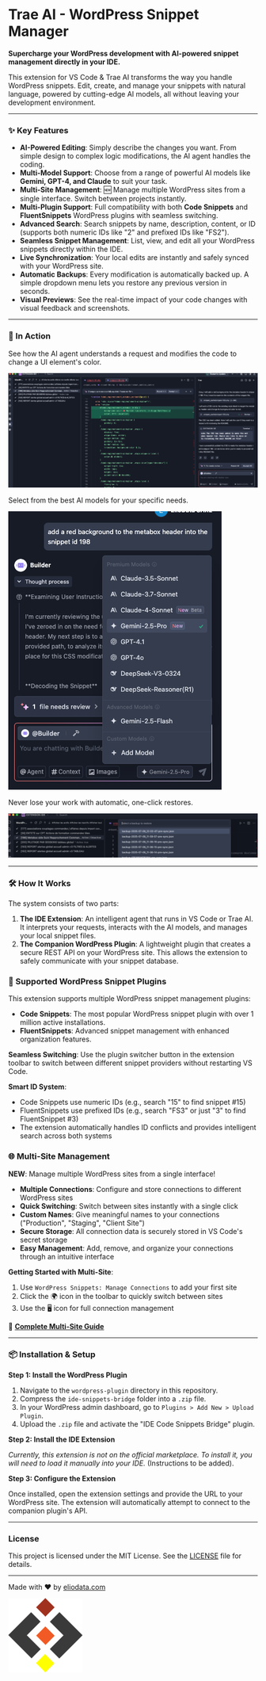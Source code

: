 # Trae AI - WordPress Snippet Manager

**Supercharge your WordPress development with AI-powered snippet management directly in your IDE.**

This extension for VS Code & Trae AI transforms the way you handle WordPress snippets. Edit, create, and manage your snippets with natural language, powered by cutting-edge AI models, all without leaving your development environment.

---

### ✨ Key Features

*   **AI-Powered Editing**: Simply describe the changes you want. From simple design to complex logic modifications, the AI agent handles the coding.
*   **Multi-Model Support**: Choose from a range of powerful AI models like **Gemini, GPT-4, and Claude** to suit your task.
*   **Multi-Site Management**: 🆕 Manage multiple WordPress sites from a single interface. Switch between projects instantly.
*   **Multi-Plugin Support**: Full compatibility with both **Code Snippets** and **FluentSnippets** WordPress plugins with seamless switching.
*   **Advanced Search**: Search snippets by name, description, content, or ID (supports both numeric IDs like "2" and prefixed IDs like "FS2").
*   **Seamless Snippet Management**: List, view, and edit all your WordPress snippets directly within the IDE.
*   **Live Synchronization**: Your local edits are instantly and safely synced with your WordPress site.
*   **Automatic Backups**: Every modification is automatically backed up. A simple dropdown menu lets you restore any previous version in seconds.
*   **Visual Previews**: See the real-time impact of your code changes with visual feedback and screenshots.

---

### 🚀 In Action

See how the AI agent understands a request and modifies the code to change a UI element's color.

![AI-Powered UI Change](assets/ide-overview.png)

Select from the best AI models for your specific needs.

![AI Model Selection](assets/ai-model-selection.png)

Never lose your work with automatic, one-click restores.

![Backup and Restore](assets/backup-restore.png)

---

### 🛠️ How It Works

The system consists of two parts:
1.  **The IDE Extension**: An intelligent agent that runs in VS Code or Trae AI. It interprets your requests, interacts with the AI models, and manages your local snippet files.
2.  **The Companion WordPress Plugin**: A lightweight plugin that creates a secure REST API on your WordPress site. This allows the extension to safely communicate with your snippet database.

### 🔌 Supported WordPress Snippet Plugins

This extension supports multiple WordPress snippet management plugins:

*   **Code Snippets**: The most popular WordPress snippet plugin with over 1 million active installations.
*   **FluentSnippets**: Advanced snippet management with enhanced organization features.

**Seamless Switching**: Use the plugin switcher button in the extension toolbar to switch between different snippet providers without restarting VS Code.

**Smart ID System**: 
- Code Snippets use numeric IDs (e.g., search "15" to find snippet #15)
- FluentSnippets use prefixed IDs (e.g., search "FS3" or just "3" to find FluentSnippet #3)
- The extension automatically handles ID conflicts and provides intelligent search across both systems

### 🌐 Multi-Site Management

**NEW**: Manage multiple WordPress sites from a single interface!

*   **Multiple Connections**: Configure and store connections to different WordPress sites
*   **Quick Switching**: Switch between sites instantly with a single click
*   **Custom Names**: Give meaningful names to your connections ("Production", "Staging", "Client Site")
*   **Secure Storage**: All connection data is securely stored in VS Code's secret storage
*   **Easy Management**: Add, remove, and organize your connections through an intuitive interface

**Getting Started with Multi-Site**:
1. Use `WordPress Snippets: Manage Connections` to add your first site
2. Click the 🌍 icon in the toolbar to quickly switch between sites
3. Use the 🖥️ icon for full connection management

📖 **[Complete Multi-Site Guide](MULTI_SITE_GUIDE.md)**

---

### 📦 Installation & Setup

**Step 1: Install the WordPress Plugin**

1.  Navigate to the `wordpress-plugin` directory in this repository.
2.  Compress the `ide-snippets-bridge` folder into a `.zip` file.
3.  In your WordPress admin dashboard, go to `Plugins > Add New > Upload Plugin`.
4.  Upload the `.zip` file and activate the "IDE Code Snippets Bridge" plugin.

**Step 2: Install the IDE Extension**

*Currently, this extension is not on the official marketplace. To install it, you will need to load it manually into your IDE.* (Instructions to be added).

**Step 3: Configure the Extension**

Once installed, open the extension settings and provide the URL to your WordPress site. The extension will automatically attempt to connect to the companion plugin's API.

---

### License

This project is licensed under the MIT License. See the [LICENSE](LICENSE) file for details.

---

Made with ❤️ by [eliodata.com](https://eliodata.com)

<a href="https://eliodata.com" target="_blank"><img src="assets/logo-eliodata.png" alt="Eliodata" width="150"/></a>